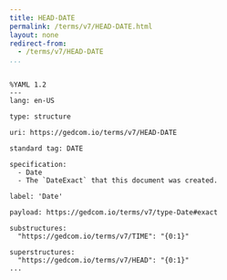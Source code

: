 ```yaml
---
title: HEAD-DATE
permalink: /terms/v7/HEAD-DATE.html
layout: none
redirect-from:
  - /terms/v7/HEAD-DATE
...
```


```

%YAML 1.2
---
lang: en-US

type: structure

uri: https://gedcom.io/terms/v7/HEAD-DATE

standard tag: DATE

specification:
  - Date
  - The `DateExact` that this document was created.

label: 'Date'

payload: https://gedcom.io/terms/v7/type-Date#exact

substructures:
  "https://gedcom.io/terms/v7/TIME": "{0:1}"

superstructures:
  "https://gedcom.io/terms/v7/HEAD": "{0:1}"
...

```
